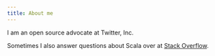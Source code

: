 ```yaml
---
title: About me
---
```


I am an open source advocate at Twitter, Inc.

Sometimes I also answer questions about Scala over at
[Stack Overflow](http://stackoverflow.com/users/334519/travis-brown).

